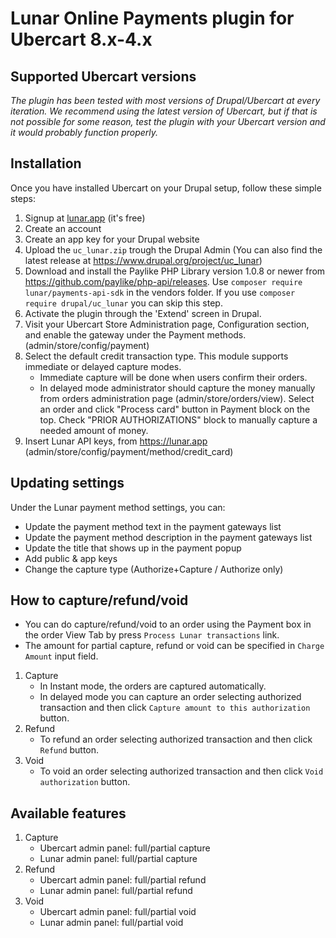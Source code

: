 # Lunar Online Payments plugin for Ubercart 8.x-4.x

## Supported Ubercart versions

*The plugin has been tested with most versions of Drupal/Ubercart at every iteration. We recommend using the latest version of Ubercart, but if that is not possible for some reason, test the plugin with your Ubercart version and it would probably function properly.*

## Installation

Once you have installed Ubercart on your Drupal setup, follow these simple steps:
1. Signup at [lunar.app](https://lunar.app) (it's free)
1. Create an account
1. Create an app key for your Drupal website
1. Upload the ```uc_lunar.zip``` trough the Drupal Admin (You can also find the latest release at https://www.drupal.org/project/uc_lunar)
1. Download and install the Paylike PHP Library version 1.0.8 or newer from https://github.com/paylike/php-api/releases. Use `composer require lunar/payments-api-sdk` in the vendors folder.
If you use `composer require drupal/uc_lunar` you can skip this step.
1. Activate the plugin through the 'Extend' screen in Drupal.
1. Visit your Ubercart Store Administration page, Configuration section, and enable the gateway under the Payment methods. (admin/store/config/payment)
1. Select the default credit transaction type. This module supports immediate or delayed capture modes. 
   - Immediate capture will be done when users confirm their orders. 
   - In delayed mode administrator should capture the money manually from orders administration page (admin/store/orders/view). Select an order and click "Process card" button in Payment block on the top. Check "PRIOR AUTHORIZATIONS" block to manually capture a needed amount of money.
1. Insert Lunar API keys, from https://lunar.app (admin/store/config/payment/method/credit_card)

## Updating settings

Under the Lunar payment method settings, you can:
 * Update the payment method text in the payment gateways list
 * Update the payment method description in the payment gateways list
 * Update the title that shows up in the payment popup
 * Add public & app keys
 * Change the capture type (Authorize+Capture / Authorize only)

 ## How to capture/refund/void
- You can do capture/refund/void to an order using the Payment box in the order View Tab by press `Process Lunar transactions` link.
- The amount for partial capture, refund or void can be specified in `Charge Amount` input field.

 1. Capture
    * In Instant mode, the orders are captured automatically.
    * In delayed mode you can capture an order selecting authorized transaction and then click `Capture amount to this authorization` button.
 2. Refund
    * To refund an order selecting authorized transaction and then click `Refund` button.
 3. Void
    * To void an order selecting authorized transaction and then click `Void authorization` button.

## Available features
1. Capture
   * Ubercart admin panel: full/partial capture
   * Lunar admin panel: full/partial capture
2. Refund
   * Ubercart admin panel: full/partial refund
   * Lunar admin panel: full/partial refund
3. Void
   * Ubercart admin panel: full/partial void
   * Lunar admin panel: full/partial void